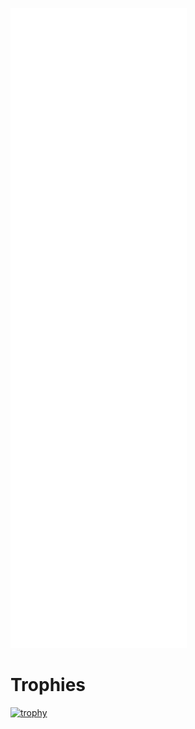 ![Metrics](/github-metrics.svg)

# Trophies
[![trophy](https://github-profile-trophy.vercel.app/?username=Tvde1)](https://github.com/ryo-ma/github-profile-trophy)
